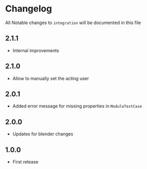 # Changelog

All Notable changes to `integration` will be documented in this file

## 2.1.1
- Internal improvements
 
## 2.1.0
- Allow to manually set the acting user

## 2.0.1
- Added error message for missing properties in `ModuleTestCase`

## 2.0.0
- Updates for blender changes

## 1.0.0
- First release
